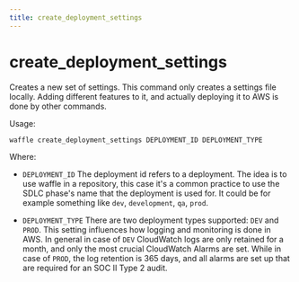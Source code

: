 ```yaml
---
title: create_deployment_settings
---
```


# create_deployment_settings

Creates a new set of settings. This command only creates a settings file locally. Adding different features to it, and actually deploying it to AWS is done by other commands.

Usage:

```bash
waffle create_deployment_settings DEPLOYMENT_ID DEPLOYMENT_TYPE
```

Where:

- `DEPLOYMENT_ID` The deployment id refers to a deployment. The idea is to use waffle in a repository, this case it's a common practice to use the SDLC phase's name that the deployment is used for. It could be for example something like `dev`, `development`, `qa`, `prod`.
 
- `DEPLOYMENT_TYPE` There are two deployment types supported: `DEV` and `PROD`. This setting influences how logging and monitoring is done in AWS. In general in case of `DEV` CloudWatch logs are only retained for a month, and only the most crucial CloudWatch Alarms are set. While in case of `PROD`, the log retention is 365 days, and all alarms are set up that are required for an SOC II Type 2 audit.
